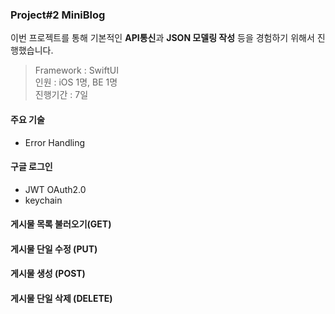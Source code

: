 ### Project#2 **MiniBlog**
이번 프로젝트를 통해 기본적인 **API통신**과 **JSON 모델링 작성** 등을 경험하기 위해서 진행했습니다.
> Framework : SwiftUI   
> 인원 : iOS 1명, BE 1명   
> 진행기간 : 7일
#### 주요 기술  

- Error Handling
#### 구글 로그인
- JWT OAuth2.0
- keychain

#### 게시물 목록 불러오기(GET) 

#### 게시물 단일 수정 (PUT)

#### 게시물 생성 (POST)

#### 게시물 단일 삭제 (DELETE)

